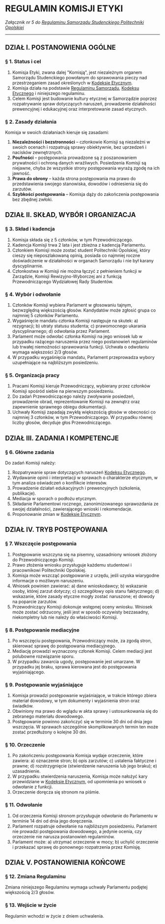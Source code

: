 ﻿# REGULAMIN KOMISJI ETYKI

*Załącznik nr 5 do [Regulaminu Samorządu Studenckiego Politechniki Opolskiej](./01-regulamin-sspo.md)*

---

## DZIAŁ I. POSTANOWIENIA OGÓLNE

### § 1. Status i cel
1. Komisja Etyki, zwana dalej "Komisją", jest niezależnym organem Samorządu Studenckiego powołanym do sprawowania pieczy nad przestrzeganiem zasad określonych w [Kodeksie Etycznym](03-kodeks-etyczny.md).
2. Komisja działa na podstawie [Regulaminu Samorządu](01-regulamin-sspo.md), [Kodeksu Etycznego](03-kodeks-etyczny.md) i niniejszego regulaminu.
3. Celem Komisji jest budowanie kultury etycznej w Samorządzie poprzez rozpatrywanie spraw dotyczących naruszeń, prowadzenie działalności prewencyjnej i edukacyjnej oraz interpretowanie zasad etycznych.

### § 2. Zasady działania
Komisja w swoich działaniach kieruje się zasadami:
1. **Niezależności i bezstronności** – członkowie Komisji są niezależni w swoich ocenach i rozpatrują sprawy obiektywnie, bez uprzedzeń i nacisków zewnętrznych.
2. **Poufności** – postępowania prowadzone są z poszanowaniem prywatności i ochroną danych wrażliwych. Posiedzenia Komisji są niejawne, chyba że wszystkie strony postępowania wyrażą zgodę na ich jawność.
3. **Prawa do obrony** – każda strona postępowania ma prawo do przedstawienia swojego stanowiska, dowodów i odniesienia się do zarzutów.
4. **Szybkości postępowania** – Komisja dąży do zakończenia postępowania bez zbędnej zwłoki.

## DZIAŁ II. SKŁAD, WYBÓR I ORGANIZACJA

### § 3. Skład i kadencja
1. Komisja składa się z 5 członków, w tym Przewodniczącego.
2. Kadencja Komisji trwa 2 lata i jest zbieżna z kadencją Parlamentu.
3. Członkiem Komisji może zostać student Politechniki Opolskiej, który cieszy się nieposzlakowaną opinią, posiada co najmniej roczne doświadczenie w działalności w organach Samorządu i nie był karany dyscyplinarnie.
4. Członkostwa w Komisji nie można łączyć z pełnieniem funkcji w Zarządzie, Komisji Rewizyjno-Wyborczej ani z funkcją Przewodniczącego Wydziałowej Rady Studentów.

### § 4. Wybór i odwołanie
1. Członków Komisji wybiera Parlament w głosowaniu tajnym, bezwzględną większością głosów. Kandydatów może zgłosić grupa co najmniej 5 członków Parlamentu.
2. Wygaśnięcie mandatu członka Komisji następuje na skutek:
   a) rezygnacji;
   b) utraty statusu studenta;
   c) prawomocnego ukarania dyscyplinarnego;
   d) odwołania przez Parlament.
3. Parlament może odwołać członka Komisji na jego wniosek lub w przypadku rażącego naruszenia przez niego postanowień regulaminów lub trwałej niemożności sprawowania funkcji. Uchwała o odwołaniu wymaga większości 2/3 głosów.
4. W przypadku wygaśnięcia mandatu, Parlament przeprowadza wybory uzupełniające na najbliższym posiedzeniu.

### § 5. Organizacja pracy
1. Pracami Komisji kieruje Przewodniczący, wybierany przez członków Komisji spośród siebie na pierwszym posiedzeniu.
2. Do zadań Przewodniczącego należy zwoływanie posiedzeń, prowadzenie obrad, reprezentowanie Komisji na zewnątrz oraz zapewnienie sprawnego obiegu dokumentacji.
3. Uchwały Komisji zapadają zwykłą większością głosów w obecności co najmniej 3 członków, w tym Przewodniczącego. W przypadku równej liczby głosów, decyduje głos Przewodniczącego.

## DZIAŁ III. ZADANIA I KOMPETENCJE

### § 6. Główne zadania
Do zadań Komisji należy:
1. Rozpatrywanie spraw dotyczących naruszeń [Kodeksu Etycznego](03-kodeks-etyczny.md).
2. Wydawanie opinii i interpretacji w sprawach o charakterze etycznym, w tym analiza oświadczeń o konflikcie interesów.
3. Prowadzenie działań edukacyjnych i prewencyjnych (szkolenia, publikacje).
4. Mediacja w sporach o podłożu etycznym.
5. Składanie Parlamentowi rocznego, zanonimizowanego sprawozdania ze swojej działalności, zawierającego wnioski i rekomendacje.
6. Proponowanie zmian w [Kodeksie Etycznym](03-kodeks-etyczny.md).

## DZIAŁ IV. TRYB POSTĘPOWANIA

### § 7. Wszczęcie postępowania
1. Postępowanie wszczyna się na pisemny, uzasadniony wniosek złożony do Przewodniczącego Komisji.
2. Prawo złożenia wniosku przysługuje każdemu studentowi i pracownikowi Politechniki Opolskiej.
3. Komisja może wszcząć postępowanie z urzędu, jeśli uzyska wiarygodne informacje o możliwym naruszeniu.
4. Wniosek powinien zawierać:
   a) dane wnioskodawcy;
   b) wskazanie osoby, której zarzut dotyczy;
   c) szczegółowy opis stanu faktycznego;
   d) wskazanie, które zasady etyczne mogły zostać naruszone;
   e) dowody na poparcie zarzutów.
5. Przewodniczący Komisji dokonuje wstępnej oceny wniosku. Wniosek może zostać odrzucony, jeśli jest w sposób oczywisty bezzasadny, niekompletny lub nie należy do właściwości Komisji.

### § 8. Postępowanie mediacyjne
1. Po wszczęciu postępowania, Przewodniczący może, za zgodą stron, skierować sprawę do postępowania mediacyjnego.
2. Mediację prowadzi wyznaczony członek Komisji. Celem mediacji jest polubowne rozwiązanie sporu.
3. W przypadku zawarcia ugody, postępowanie jest umarzane. W przypadku jej braku, sprawa kierowana jest do postępowania wyjaśniającego.

### § 9. Postępowanie wyjaśniające
1. Komisja prowadzi postępowanie wyjaśniające, w trakcie którego zbiera materiał dowodowy, w tym dokumenty i wyjaśnienia stron oraz świadków.
2. Obwiniony ma prawo do wglądu w akta sprawy i ustosunkowania się do zebranego materiału dowodowego.
3. Postępowanie powinno zakończyć się w terminie 30 dni od dnia jego wszczęcia. W sprawach szczególnie skomplikowanych termin ten może zostać przedłużony o kolejne 30 dni.

### § 10. Orzeczenie
1. Po zakończeniu postępowania Komisja wydaje orzeczenie, które zawiera:
   a) oznaczenie stron;
   b) opis zarzutów;
   c) ustalenia faktyczne i prawne;
   d) rozstrzygnięcie (stwierdzenie naruszenia lub jego braku);
   e) uzasadnienie.
2. W przypadku stwierdzenia naruszenia, Komisja może nałożyć kary przewidziane w [Kodeksie Etycznym](03-kodeks-etyczny.md), od upomnienia po wniosek o odwołanie z funkcji.
3. Orzeczenie doręcza się stronom na piśmie.

### § 11. Odwołanie
1. Od orzeczenia Komisji stronom przysługuje odwołanie do Parlamentu w terminie 14 dni od dnia jego doręczenia.
2. Parlament rozpatruje odwołanie na najbliższym posiedzeniu. Parlament nie prowadzi postępowania dowodowego, a jedynie ocenia, czy orzeczenie nie narusza postanowień regulaminów.
3. Parlament może:
   a) utrzymać orzeczenie w mocy;
   b) uchylić orzeczenie i przekazać sprawę do ponownego rozpatrzenia przez Komisję.

## DZIAŁ V. POSTANOWIENIA KOŃCOWE

### § 12. Zmiana Regulaminu
Zmiana niniejszego Regulaminu wymaga uchwały Parlamentu podjętej większością 2/3 głosów.

### § 13. Wejście w życie
Regulamin wchodzi w życie z dniem uchwalenia.


